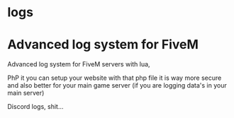 # logs
Advanced log system for FiveM
======================================================

Advanced log system for FiveM servers with lua, 

PhP it you can setup your website with that php file it is way more secure and also better for your main game server (if you are logging data's in your main server)

Discord logs, shit...

